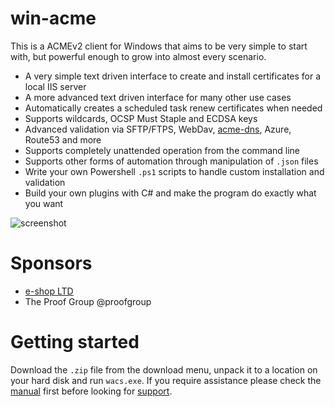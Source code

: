 # win-acme
This is a ACMEv2 client for Windows that aims to be very simple to start with, 
but powerful enough to grow into almost every scenario.

- A very simple text driven interface to create and install certificates for a local IIS server
- A more advanced text driven interface for many other use cases
- Automatically creates a scheduled task renew certificates when needed
- Supports wildcards, OCSP Must Staple and ECDSA keys
- Advanced validation via SFTP/FTPS, WebDav, [acme-dns](https://github.com/joohoi/acme-dns), Azure, Route53 and more
- Supports completely unattended operation from the command line
- Supports other forms of automation through manipulation of `.json` files
- Write your own Powershell `.ps1` scripts to handle custom installation and validation
- Build your own plugins with C# and make the program do exactly what you want

![screenshot](https://i.imgur.com/vRXYw9V.png)

# Sponsors
- [e-shop LTD](https://www.e-shop.co.il/)
- The Proof Group @proofgroup

# Getting started
Download the `.zip` file from the download menu, unpack it to a location on your hard disk
and run `wacs.exe`. If you require assistance please check the [manual](/win-acme/manual/getting-started)
first before looking for [support](/win-acme/support/).

